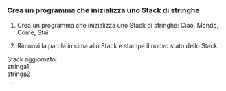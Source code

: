 ### Crea un programma che inizializza uno Stack di stringhe
1. Crea un programma che inizializza uno Stack di stringhe: Ciao, Mondo, Come, Stai



2. Rimuovi la parola in cima allo Stack e stampa il nuovo stato dello Stack.


  Stack aggiornato:<br>
  stringa1<br>
  stringa2<br>
  ....
